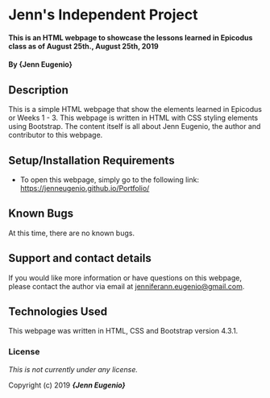 # Jenn's Independent Project

#### This is an HTML webpage to showcase the lessons learned in Epicodus class as of August 25th., August 25th, 2019

#### By **{Jenn Eugenio}**

## Description

This is a simple HTML webpage that show the elements learned in Epicodus or Weeks 1 - 3. This webpage is written in HTML with CSS styling elements using Bootstrap. The content itself is all about Jenn Eugenio, the author and contributor to this webpage.

## Setup/Installation Requirements

* To open this webpage, simply go to the following link: https://jenneugenio.github.io/Portfolio/

## Known Bugs

At this time, there are no known bugs.

## Support and contact details

If you would like more information or have questions on this webpage, please contact the author via email at jenniferann.eugenio@gmail.com.

## Technologies Used

This webpage was written in HTML, CSS and Bootstrap version 4.3.1.

### License

*This is not currently under any license.*

Copyright (c) 2019 **_{Jenn Eugenio}_**
